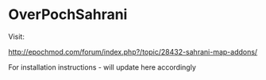 OverPochSahrani
===============


Visit: 

http://epochmod.com/forum/index.php?/topic/28432-sahrani-map-addons/

For installation instructions - will update here accordingly
